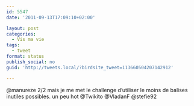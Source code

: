 ```yaml
---
id: 5547
date: '2011-09-13T17:09:10+02:00'

layout: post
categories:
  - Vis ma vie
tags:
  - tweet
format: status
publish_social: no
guid: 'http://tweets.local/?birdsite_tweet=113660504207142912'

---
```


@manureze 2/2 mais je me met le challenge d’utiliser le moins de balises inutiles possibles. un peu hot @Twikito @VladanF @stefie92